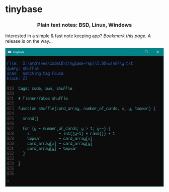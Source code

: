 # tinybase

<h3 align="center">Plain text notes: BSD, Linux, Windows</h3>

<p>Interested in a simple & fast note keeping app? <i>Bookmark this page.</i> A release is on the way...

<p><img src="tinybase.png" alt="Tinybase: Plain text notes">

